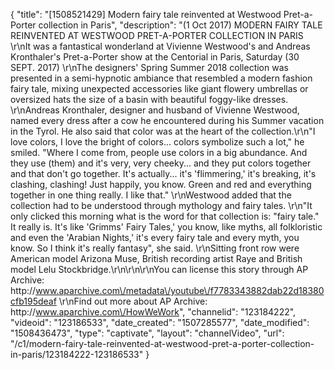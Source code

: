 {
    "title": "[1508521429] Modern fairy tale reinvented at Westwood Pret-a-Porter collection in Paris",
    "description": "(1 Oct 2017) MODERN FAIRY TALE REINVENTED AT WESTWOOD PRET-A-PORTER COLLECTION IN PARIS \r\nIt was a fantastical wonderland at Vivienne Westwood's and Andreas Kronthaler's Pret-a-Porter show at the Centorial in Paris, Saturday (30 SEPT. 2017) \r\nThe designers' Spring Summer 2018 collection was presented in a semi-hypnotic ambiance that resembled a modern fashion fairy tale, mixing unexpected accessories like giant flowery umbrellas or oversized hats the size of a basin with beautiful foggy-like dresses.  \r\nAndreas Kronthaler, designer and husband of Vivienne Westwood, named every dress after a cow he encountered during his Summer vacation in the Tyrol. He also said that color was at the heart of the collection.\r\n\"I love colors, I love the bright of colors... colors symbolize such a lot,\" he smiled. \"Where I come from, people use colors in a big abundance. And they use (them) and it's very, very cheeky... and they put colors together and that don't go together. It's actually... it's 'flimmering,' it's breaking, it's clashing, clashing! Just happily, you know. Green and red and everything together in one thing really. I like that.\"  \r\nWestwood added that the collection had to be understood through mythology and fairy tales. \r\n\"It only clicked this morning what is the word for that collection is: \"fairy tale.\" It really is. It's like 'Grimms' Fairy Tales,' you know, like myths, all folkloristic and even the 'Arabian Nights,' it's every fairy tale and every myth, you know. So I think it's really fantasy\", she said. \r\nSitting front row were American model Arizona Muse, British recording artist Raye and British model Lelu Stockbridge.\r\n\r\n\r\nYou can license this story through AP Archive: http:\/\/www.aparchive.com\/metadata\/youtube\/f7783343882dab22d18380cfb195deaf \r\nFind out more about AP Archive: http:\/\/www.aparchive.com\/HowWeWork",
    "channelid": "123184222",
    "videoid": "123186533",
    "date_created": "1507285577",
    "date_modified": "1508436473",
    "type": "captivate",
    "layout": "channelVideo",
    "url": "\/c1\/modern-fairy-tale-reinvented-at-westwood-pret-a-porter-collection-in-paris\/123184222-123186533"
}